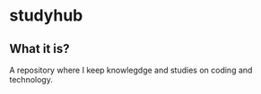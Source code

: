 <h1>studyhub</h1>

<h2>What it is?</h2>
A repository where I keep knowlegdge and studies on coding and technology.

